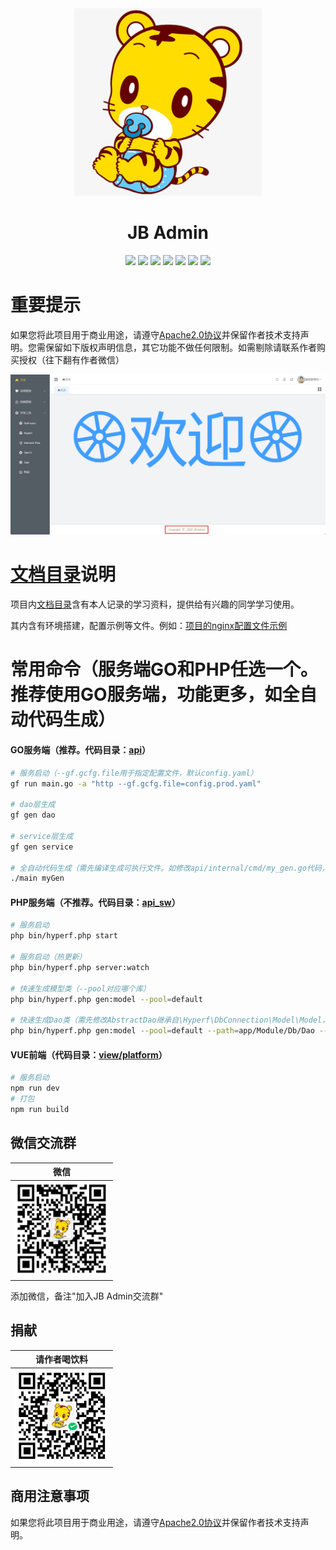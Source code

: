 <div align=center>
<img src="./文档/logo.png" width=300" height="300" />
</div>
<div align=center>

# JB Admin
</div>
<div align=center>
<img src="https://img.shields.io/badge/Golang-1.20-blue"/>
<img src="https://img.shields.io/badge/GoFrame-2.6-lightBlue"/>
<img src="https://img.shields.io/badge/PHP-8.2-blue"/>
<img src="https://img.shields.io/badge/Hyperf-3.0-lightBlue"/>
<img src="https://img.shields.io/badge/Node-18.16.0-blue"/>
<img src="https://img.shields.io/badge/Vue-3.2.38-brightgreen"/>
<img src="https://img.shields.io/badge/Element Plus-2.4.4-green"/>
</div>

# 重要提示

如果您将此项目用于商业用途，请遵守[Apache2.0协议](./LICENSE)并保留作者技术支持声明。您需保留如下版权声明信息，其它功能不做任何限制。如需剔除请联系作者购买授权（往下翻有作者微信）

<img src="./文档/bqsm.png" width="1000">

# [文档目录](./文档)说明

项目内[文档目录](./文档)含有本人记录的学习资料，提供给有兴趣的同学学习使用。

其内含有环境搭建，配置示例等文件。例如：[项目的nginx配置文件示例](./文档/配置示例/nginx/admin.conf)

# 常用命令（服务端GO和PHP任选一个。推荐使用GO服务端，功能更多，如全自动代码生成）

#### GO服务端（推荐。代码目录：[api](./api)）
```bash
# 服务启动（--gf.gcfg.file用于指定配置文件，默认config.yaml）
gf run main.go -a "http --gf.gcfg.file=config.prod.yaml"

# dao层生成
gf gen dao

# service层生成
gf gen service

# 全自动代码生成（需先编译生成可执行文件。如修改api/internal/cmd/my_gen.go代码，需重新编译才会生效）
./main myGen
```

#### PHP服务端（不推荐。代码目录：[api_sw](./api_sw)）
```bash
# 服务启动
php bin/hyperf.php start

# 服务启动（热更新）
php bin/hyperf.php server:watch

# 快速生成模型类（--pool对应哪个库）
php bin/hyperf.php gen:model --pool=default 

# 快速生成Dao类（需先修改AbstractDao继承自\Hyperf\DbConnection\Model\Model，再注释掉冲突的方法，生成后再还原）
php bin/hyperf.php gen:model --pool=default --path=app/Module/Db/Dao --inheritance=AbstractDao --uses='App\Module\Db\Dao\AbstractDao'
```

#### VUE前端（代码目录：[view/platform](./view/platform)）
```bash
# 服务启动
npm run dev
# 打包
npm run build
```

## 微信交流群
| 微信 |
|  :---:  | 
| <img width="150" src="./文档/zzwx.jpg"> 

添加微信，备注"加入JB Admin交流群"

## 捐献
| 请作者喝饮料 |
|  :---:  | 
| <img width="150" src="./文档/zzwxjx.jpg"> 

## 商用注意事项

如果您将此项目用于商业用途，请遵守[Apache2.0协议](./LICENSE)并保留作者技术支持声明。